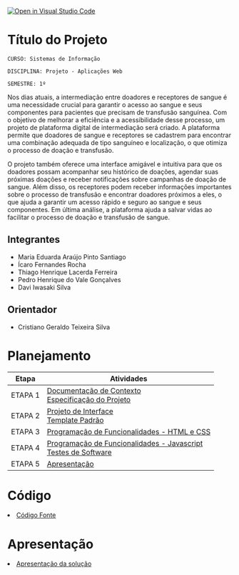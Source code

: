 [![Open in Visual Studio Code](https://classroom.github.com/assets/open-in-vscode-c66648af7eb3fe8bc4f294546bfd86ef473780cde1dea487d3c4ff354943c9ae.svg)](https://classroom.github.com/online_ide?assignment_repo_id=10651518&assignment_repo_type=AssignmentRepo)
# Título do Projeto

`CURSO: Sistemas de Informação`

`DISCIPLINA: Projeto - Aplicações Web`

`SEMESTRE: 1º`

Nos dias atuais, a intermediação entre doadores e receptores de sangue é uma necessidade crucial para garantir o acesso ao sangue e seus componentes para pacientes que precisam de transfusão sanguínea. Com o objetivo de melhorar a eficiência e a acessibilidade desse processo, um projeto de plataforma digital de intermediação será criado. A plataforma permite que doadores de sangue e receptores se cadastrem para encontrar uma combinação adequada de tipo sanguíneo e localização, o que otimiza o processo de doação e transfusão.

O projeto também oferece uma interface amigável e intuitiva para que os doadores possam acompanhar seu histórico de doações, agendar suas próximas doações e receber notificações sobre campanhas de doação de sangue. Além disso, os receptores podem receber informações importantes sobre o processo de transfusão e encontrar doadores próximos a eles, o que ajuda a garantir um acesso rápido e seguro ao sangue e seus componentes. Em última análise, a plataforma ajuda a salvar vidas ao facilitar o processo de doação e transfusão de sangue.

## Integrantes

* Maria Eduarda Araújo Pinto Santiago
* Ícaro Fernandes Rocha
* Thiago Henrique Lacerda Ferreira
* Pedro Henrique do Vale Gonçalves
* Davi Iwasaki Silva

## Orientador

* Cristiano Geraldo Teixeira Silva

# Planejamento

| Etapa         | Atividades |
|  :----:   | ----------- |
| ETAPA 1         |[Documentação de Contexto](docs/context.md) <br> [Especificação do Projeto](docs/especification.md) |
| ETAPA 2         |[Projeto de Interface](docs/interface.md) <br> [Template Padrão](docs/template.md) |
| ETAPA 3         |[Programação de Funcionalidades - HTML e CSS](docs/development.md) |
| ETAPA 4        |[Programação de Funcionalidades - Javascript](docs/development.md) <br> [Testes de Software ](docs/tests.md) |
| ETAPA 5         | [Apresentação](presentation/README.md) |

# Código

<li><a href="src/README.md"> Código Fonte</a></li>

# Apresentação

<li><a href="presentation/README.md"> Apresentação da solução</a></li>
